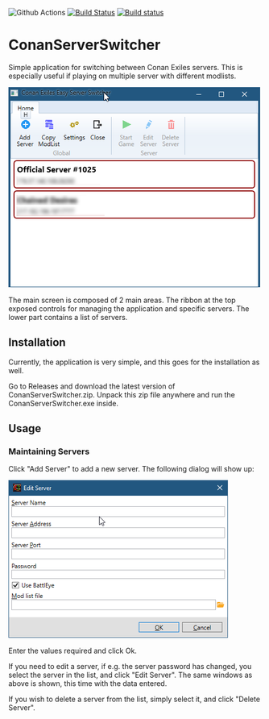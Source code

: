 ![Github Actions](https://github.com/Tdue21/ConanServerSwitcher/workflows/.NET%20Core%20Desktop/badge.svg) 
[![Build Status](https://dev.azure.com/duenet/Conan%20Exiles%20Server%20Switcher/_apis/build/status/Tdue21.ConanServerSwitcher?branchName=master)](https://dev.azure.com/duenet/Conan%20Exiles%20Server%20Switcher/_build/latest?definitionId=3&branchName=master) 
[![Build status](https://ci.appveyor.com/api/projects/status/ge8a847r0kbi127n?svg=true)](https://ci.appveyor.com/project/tdue21/conanserverswitcher)

# ConanServerSwitcher
Simple application for switching between Conan Exiles servers. This is especially useful if playing on multiple server with different modlists. 

![Main Screen](/Images/MainScreen.png)

The main screen is composed of 2 main areas. The ribbon at the top exposed controls for managing the application and specific servers. 
The lower part contains a list of servers. 

## Installation

Currently, the application is very simple, and this goes for the installation as well. 

Go to Releases and download the latest version of ConanServerSwitcher.zip. Unpack this zip file anywhere and run the ConanServerSwitcher.exe inside. 

## Usage

### Maintaining Servers

Click "Add Server" to add a new server. The following dialog will show up: 

![Server Settings](/Images/EditServerScreen.png)

Enter the values required and click Ok. 

If you need to edit a server, if e.g. the server password has changed, you select the server in the list, and click "Edit Server". 
The same windows as above is shown, this time with the data entered. 

If you wish to delete a server from the list, simply select it, and click "Delete Server".

